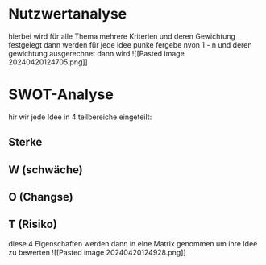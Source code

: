 # Nutzwertanalyse

hierbei wird für alle Thema  mehrere Kriterien und deren Gewichtung festgelegt dann werden für jede idee punke fergebe nvon 1 - n und deren gewichtung ausgerechnet dann wird 
![[Pasted image 20240420124705.png]]


# SWOT-Analyse 
hir wir jede Idee in 4 teilbereiche eingeteilt: 

## Sterke

## W (schwäche)

## O (Changse)

## T (Risiko)


diese 4 Eigenschaften werden dann in eine Matrix genommen um ihre Idee zu bewerten 
![[Pasted image 20240420124928.png]]